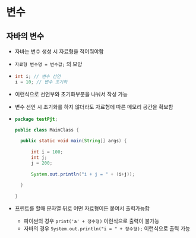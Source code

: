 # 변수



## 자바의 변수

- 자바는 변수 생성 시 자료형을 적어줘야함

- `자료형 변수명 = 변수값;` 의 모양

- ```java
  int i; // 변수 선언
  i = 10; // 변수 초기화 
  ```

- 이런식으로 선언부와 초기화부분을 나눠서 작성 가능

- 변수 선언 시 초기화를 하지 않더라도 자료형에 따른 메모리 공간을 확보함

- ```java
  package testPjt;
  
  public class MainClass {
  	
  	public static void main(String[] args) {
  	
  		int i = 100;
  		int j;
  		j = 200;
  		
  		System.out.println("i + j = " + (i+j));
  		
  	}
  	
  }
  ```

- 프린트를 할때 문자열 뒤로 어떤 자료형이든 붙여서 출력가능함
  - 파이썬의 경우 `print('a' + 정수형)` 이런식으로 출력이 불가능
  - 자바의 경우 `System.out.println("i = " + 정수형);` 이런식으로 출력 가능



